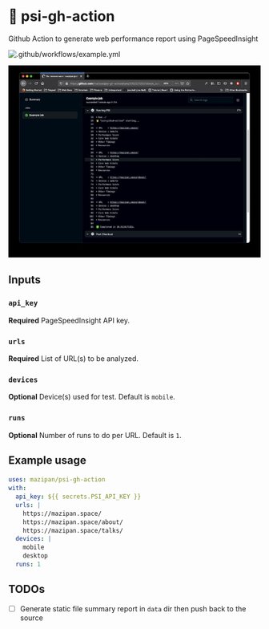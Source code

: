 # 🐯 psi-gh-action

Github Action to generate web performance report using PageSpeedInsight

![.github/workflows/example.yml](https://github.com/mazipan/psi-gh-action/workflows/.github/workflows/example.yml/badge.svg?branch=master)

![Screenshoot](./screenshoot.jpg)

## Inputs

### `api_key`

**Required** PageSpeedInsight API key.
### `urls`

**Required** List of URL(s) to be analyzed.

### `devices`

**Optional** Device(s) used for test. Default is `mobile`.

### `runs`

**Optional** Number of runs to do per URL. Default is `1`.

## Example usage

```yaml
uses: mazipan/psi-gh-action
with:
  api_key: ${{ secrets.PSI_API_KEY }}
  urls: |
    https://mazipan.space/
    https://mazipan.space/about/
    https://mazipan.space/talks/
  devices: |
    mobile
    desktop
  runs: 1
```

## TODOs

- [ ] Generate static file summary report in `data` dir then push back to the source
